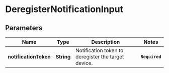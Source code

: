 # DeregisterNotificationInput
## Parameters

| Name | Type | Description | Notes |
|------------ | ------------- | ------------- | -------------|
| **notificationToken** | **String** | Notification token to deregister the target device. | **`Required`**   |

